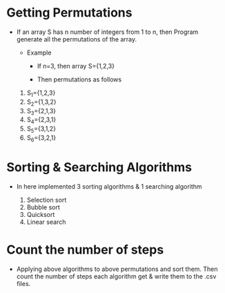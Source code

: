# Getting Permutations #

* If an array S has n number of integers from 1 to n, then Program generate all the permutations of the array.

	* Example

		* If n=3, then array S={1,2,3}

		* Then permutations as follows

	1. S<sub>1</sub>={1,2,3}
	2. S<sub>2</sub>={1,3,2}
	3. S<sub>3</sub>={2,1,3}
	4. S<sub>4</sub>={2,3,1}
	5. S<sub>5</sub>={3,1,2}
	6. S<sub>6</sub>={3,2,1}


# Sorting & Searching Algorithms #

* In here implemented 3 sorting algorithms & 1 searching algorithm
	
	1. Selection sort
	2. Bubble sort
	3. Quicksort
	4. Linear search


# Count the number of steps #

* Applying above algorithms to above permutations and sort them. Then count the number of steps each algorithm get & write them to the .csv files.